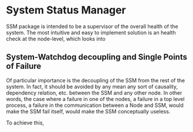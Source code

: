 # System Status Manager

SSM package is intended to be a supervisor of the overall health of the system. 
The most intuitive and easy to implement solution is an health check at the node-level, which looks into 

## System-Watchdog decoupling and Single Points of Failure

Of particular importance is the decoupling of the SSM from the rest of the system. 
In fact, it should be avoided by any mean any sort of causality, dependency relation, etc. between the SSM and any other node. 
In other words, the case where a failure in one of the nodes, a failure in a top level process, a failure in the communication between a Node and SSM, would make the SSM fail itself, would make the SSM conceptually useless.

To achieve this, 